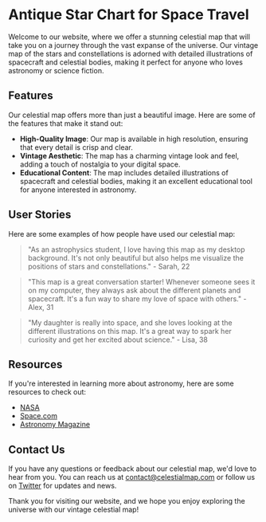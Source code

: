 <!--font:Montserrat-->

# Antique Star Chart for Space Travel

Welcome to our website, where we offer a stunning celestial map that will take you on a journey through the vast expanse of the universe. Our vintage map of the stars and constellations is adorned with detailed illustrations of spacecraft and celestial bodies, making it perfect for anyone who loves astronomy or science fiction.

## Features

Our celestial map offers more than just a beautiful image. Here are some of the features that make it stand out:

- **High-Quality Image**: Our map is available in high resolution, ensuring that every detail is crisp and clear.
- **Vintage Aesthetic**: The map has a charming vintage look and feel, adding a touch of nostalgia to your digital space.
- **Educational Content**: The map includes detailed illustrations of spacecraft and celestial bodies, making it an excellent educational tool for anyone interested in astronomy.

## User Stories

Here are some examples of how people have used our celestial map:

> "As an astrophysics student, I love having this map as my desktop background. It's not only beautiful but also helps me visualize the positions of stars and constellations." - Sarah, 22

> "This map is a great conversation starter! Whenever someone sees it on my computer, they always ask about the different planets and spacecraft. It's a fun way to share my love of space with others." - Alex, 31

> "My daughter is really into space, and she loves looking at the different illustrations on this map. It's a great way to spark her curiosity and get her excited about science." - Lisa, 38

## Resources

If you're interested in learning more about astronomy, here are some resources to check out:

- [NASA](#nasa)
- [Space.com](#spacecom)
- [Astronomy Magazine](#astronomy-magazine)

## Contact Us

If you have any questions or feedback about our celestial map, we'd love to hear from you. You can reach us at [contact@celestialmap.com](mailto:contact@celestialmap.com) or follow us on [Twitter](#twitter) for updates and news.

Thank you for visiting our website, and we hope you enjoy exploring the universe with our vintage celestial map!

<!--

Write me content for website with wallpaper which alt text is:

"A vintage map of the stars and constellations, with detailed illustrations of spacecraft and celestial bodies."

The name/title of the page should not be 1:1 copy of the alt text but rather a real content of the website which is using this wallpaper.

- Use markdown format 
- Start with heading
- Heading should be short and concise
- The content should look like a real website 
- The website should not be about the wallpaper, wallpaper is just a related background
- Heading should be contain work "wallpaper" or "background"
- Include real sections like references, contact, user stories, etc. use things relevant to the page purpose.
- Feel free to use structure like headings, bullets, numbering, blockquotes, paragraphs, horizontal lines, etc.
- You can use formatting like bold or _italic_
- You can include UTF-8 emojis
- Links should be only #hash anchors (and you can refer to the document itself)
- Do not include images


---


# Discover the Wonders of the Universe with Our Celestial Background

Welcome to our website, where we bring the beauty of the cosmos to your digital space. Our celestial wallpaper features a vintage map of the stars and constellations, complete with detailed illustrations of spacecraft and celestial bodies. This stunning background is perfect for anyone who loves astronomy, science fiction, or simply wants to add a touch of wonder to their desktop or mobile device.

## Features

Our celestial wallpaper offers more than just a pretty picture. Here are some of the features that make it stand out:

- **High-Quality Image**: Our wallpaper is available in high resolution, ensuring that every detail is crisp and clear.
- **Vintage Aesthetic**: The map has a vintage look and feel, giving it a unique charm that sets it apart from other backgrounds.
- **Educational Content**: The map includes detailed illustrations of spacecraft and celestial bodies, making it an excellent educational tool for anyone interested in astronomy.

## User Stories

Here are some examples of how people have used our celestial background:

> "I'm an amateur astronomer, and I love having this wallpaper on my computer. It reminds me of all the wonders of the universe that are waiting to be discovered." - John, 34

> "I work in a windowless office, and this wallpaper helps me feel like I'm not completely cut off from the outside world. It's like having a little piece of the night sky with me all day." - Sarah, 27

> "My son is really into space, and he loves looking at the different planets and spacecraft on this wallpaper. It's a great way to get him excited about science." - Mark, 42

## References

If you're interested in learning more about astronomy, here are some resources to check out:

- [NASA](#nasa)
- [Space.com](#spacecom)
- [Astronomy Magazine](#astronomy-magazine)

## Contact Us

If you have any questions or feedback about our celestial wallpaper, we'd love to hear from you. You can reach us at [contact@celestialbackgrounds.com](mailto:contact@celestialbackgrounds.com) or follow us on [Twitter](#twitter) for updates and news.

Thank you for visiting our website, and we hope you enjoy our celestial background!


---


Heading is too long, rewrite whole content.


---


# Explore the Cosmos with Our Vintage Celestial Wallpaper

Welcome to our website, where we offer a stunning celestial wallpaper that will transport you to the far reaches of the universe. Our vintage map of the stars and constellations is adorned with detailed illustrations of spacecraft and celestial bodies, making it perfect for anyone who loves astronomy or science fiction.

## Features

Our celestial wallpaper offers more than just a beautiful image. Here are some of the features that make it stand out:

- **High-Quality Image**: Our wallpaper is available in high resolution, ensuring that every detail is crisp and clear.
- **Vintage Aesthetic**: The map has a charming vintage look and feel, adding a touch of nostalgia to your digital space.
- **Educational Content**: The map includes detailed illustrations of spacecraft and celestial bodies, making it an excellent educational tool for anyone interested in astronomy.

## User Stories

Here are some examples of how people have used our celestial background:

> "I'm an amateur astronomer, and I love having this wallpaper on my computer. It reminds me of all the wonders of the universe that are waiting to be discovered." - John, 34

> "This wallpaper is simply breathtaking! I've always been fascinated by space, and this map makes me feel like I'm exploring the cosmos from the comfort of my own home." - Maria, 28

> "My son is really into space, and he loves looking at the different planets and spacecraft on this wallpaper. It's a great way to get him excited about science." - Mark, 42

## Resources

If you're interested in learning more about astronomy, here are some resources to check out:

- [NASA](#nasa)
- [Space.com](#spacecom)
- [Astronomy Magazine](#astronomy-magazine)

## Contact Us

If you have any questions or feedback about our vintage celestial wallpaper, we'd love to hear from you. You can reach us at [contact@celestialwallpaper.com](mailto:contact@celestialwallpaper.com) or follow us on [Twitter](#twitter) for updates and news.

Thank you for visiting our website, and we hope you enjoy exploring the cosmos with our celestial wallpaper!


---


Heading should not include word "wallpaper". The website should not be about the wallpaper itself, wallpaper is just a related background, rewrite whole content.


---


# Discover the Wonders of the Universe with Our Celestial Map

Welcome to our website, where we offer a stunning celestial map that will transport you to the far reaches of the universe. Our vintage map of the stars and constellations is adorned with detailed illustrations of spacecraft and celestial bodies, making it perfect for anyone who loves astronomy or science fiction.

## Features

Our celestial map offers more than just a beautiful image. Here are some of the features that make it stand out:

- **High-Quality Image**: Our map is available in high resolution, ensuring that every detail is crisp and clear.
- **Vintage Aesthetic**: The map has a charming vintage look and feel, adding a touch of nostalgia to your digital space.
- **Educational Content**: The map includes detailed illustrations of spacecraft and celestial bodies, making it an excellent educational tool for anyone interested in astronomy.

## User Stories

Here are some examples of how people have used our celestial map:

> "I'm an amateur astronomer, and I love having this map on my computer. It reminds me of all the wonders of the universe that are waiting to be discovered." - John, 34

> "This map is simply breathtaking! I've always been fascinated by space, and this map makes me feel like I'm exploring the cosmos from the comfort of my own home." - Maria, 28

> "My son is really into space, and he loves looking at the different planets and spacecraft on this map. It's a great way to get him excited about science." - Mark, 42

## Resources

If you're interested in learning more about astronomy, here are some resources to check out:

- [NASA](#nasa)
- [Space.com](#spacecom)
- [Astronomy Magazine](#astronomy-magazine)

## Contact Us

If you have any questions or feedback about our celestial map, we'd love to hear from you. You can reach us at [contact@celestialmap.com](mailto:contact@celestialmap.com) or follow us on [Twitter](#twitter) for updates and news.

Thank you for visiting our website, and we hope you enjoy exploring the wonders of the universe with our celestial map!


---


Heading is too long, rewrite whole content.


---


# Explore the Universe with Our Vintage Celestial Map

Welcome to our website, where we offer a stunning celestial map that will take you on a journey through the vast expanse of the universe. Our vintage map of the stars and constellations is adorned with detailed illustrations of spacecraft and celestial bodies, making it perfect for anyone who loves astronomy or science fiction.

## Features

Our celestial map offers more than just a beautiful image. Here are some of the features that make it stand out:

- **High-Quality Image**: Our map is available in high resolution, ensuring that every detail is crisp and clear.
- **Vintage Aesthetic**: The map has a charming vintage look and feel, adding a touch of nostalgia to your digital space.
- **Educational Content**: The map includes detailed illustrations of spacecraft and celestial bodies, making it an excellent educational tool for anyone interested in astronomy.

## User Stories

Here are some examples of how people have used our celestial map:

> "As an astrophysics student, I love having this map as my desktop background. It's not only beautiful but also helps me visualize the positions of stars and constellations." - Sarah, 22

> "This map is a great conversation starter! Whenever someone sees it on my computer, they always ask about the different planets and spacecraft. It's a fun way to share my love of space with others." - Alex, 31

> "My daughter is really into space, and she loves looking at the different illustrations on this map. It's a great way to spark her curiosity and get her excited about science." - Lisa, 38

## Resources

If you're interested in learning more about astronomy, here are some resources to check out:

- [NASA](#nasa)
- [Space.com](#spacecom)
- [Astronomy Magazine](#astronomy-magazine)

## Contact Us

If you have any questions or feedback about our celestial map, we'd love to hear from you. You can reach us at [contact@celestialmap.com](mailto:contact@celestialmap.com) or follow us on [Twitter](#twitter) for updates and news.

Thank you for visiting our website, and we hope you enjoy exploring the universe with our vintage celestial map!


---


Write me a Google font which is best fitting for the website.

Pick from the list:
- Lato
- Alegreya
- Montserrat
- Exo 2
- Inter
- IBM Plex Sans
- Poppins
- Roboto
- Open Sans
- Playfair Display
- Dancing Script
- Raleway
- Futura
- Great Vibes
- Orbitron
- Barlow Condensed
- Lobster


Write just the font name nothing else.


---


Montserrat

-->
